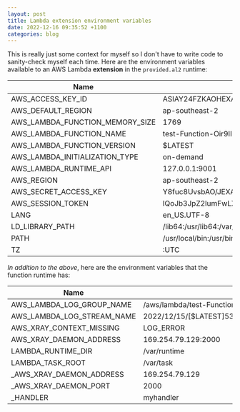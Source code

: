 ```yaml
---
layout: post
title: Lambda extension environment variables
date: 2022-12-16 09:35:52 +1100
categories: blog
---
```


This is really just some context for myself so I don't have to write code to
sanity-check myself each time. Here are the environment variables available to
an AWS Lambda **extension** in the `provided.al2` runtime:

| Name                            | Value                                                        |
| ------------------------------- | ------------------------------------------------------------ |
| AWS_ACCESS_KEY_ID               | ASIAY24FZKAOHEXAMPLE                                         |
| AWS_DEFAULT_REGION              | ap-southeast-2                                               |
| AWS_LAMBDA_FUNCTION_MEMORY_SIZE | 1769                                                         |
| AWS_LAMBDA_FUNCTION_NAME        | test-Function-Oir9IIuvmE3E                                   |
| AWS_LAMBDA_FUNCTION_VERSION     | $LATEST                                                      |
| AWS_LAMBDA_INITIALIZATION_TYPE  | on-demand                                                    |
| AWS_LAMBDA_RUNTIME_API          | 127.0.0.1:9001                                               |
| AWS_REGION                      | ap-southeast-2                                               |
| AWS_SECRET_ACCESS_KEY           | Y8fuc8UvsbAO/JEXAMPLE+qEO2lasMzB                             |
| AWS_SESSION_TOKEN               | IQoJb3JpZ2lumFwLX...EXAMPLE                                  |
| LANG                            | en_US.UTF-8                                                  |
| LD_LIBRARY_PATH                 | /lib64:/usr/lib64:/var/runtime:/var/runtime/lib:/var/task:/var/task/lib:/opt/lib |
| PATH                            | /usr/local/bin:/usr/bin/:/bin:/opt/bin                       |
| TZ                              | :UTC                                                         |

_In addition to the above_, here are the environment variables that the function
runtime has:

| Name                       | Value                                                |
| -------------------------- | ---------------------------------------------------- |
| AWS_LAMBDA_LOG_GROUP_NAME  | /aws/lambda/test-Function-Oir9IIuvmE3E               |
| AWS_LAMBDA_LOG_STREAM_NAME | 2022/12/15/[$LATEST]534601edddcb4ad8a23042e2d6042f68 |
| AWS_XRAY_CONTEXT_MISSING   | LOG_ERROR                                            |
| AWS_XRAY_DAEMON_ADDRESS    | 169.254.79.129:2000                                  |
| LAMBDA_RUNTIME_DIR         | /var/runtime                                         |
| LAMBDA_TASK_ROOT           | /var/task                                            |
| _AWS_XRAY_DAEMON_ADDRESS   | 169.254.79.129                                       |
| _AWS_XRAY_DAEMON_PORT      | 2000                                                 |
| _HANDLER                   | myhandler                                            |

